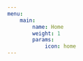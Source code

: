 ```yaml
---
menu:
    main:
        name: Home
        weight: 1
        params:
            icon: home
---
```


